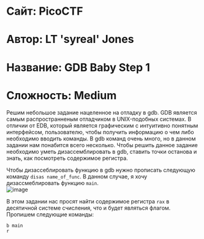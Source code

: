 
# Сайт: PicoCTF
# Автор: LT 'syreal' Jones
# Название: GDB Baby Step 1
# Сложность: Medium


Решим небольшое задание нацеленное на отладку в gdb. GDB является самым распространненым отладчиком в UNIX-подобных системах. В отличии от EDB, который 
является графическим с интуитивно понятным интерфейсом, пользователю, чтобы получить информацию о чем либо необходимо вводить команды. В gdb команд очень много, но в данном задании нам понабится всего несколько. Чтобы решить данное задание необходимо уметь дизассемблировать в gdb, ставить точки останова и знать, как посмотреть содержимое регистра.

Чтобы дизассеблировать функцию в gdb нужно прописать следующую команду `disas name_of_func`. В данном случае, я хочу дизассмеблировать функцию `main`. <br />
![image](https://github.com/user-attachments/assets/dab629a9-3ba6-4558-adfa-a93cfc8af514)

В этом задании нас просят найти содержимое регистра `rax` в десятичной системе счисления, что и будет являться флагом.
Пропишем следующие команды: 
```gdb
b main
r
```


